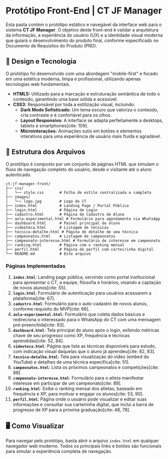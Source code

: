 # Protótipo Front-End | CT JF Manager

Esta pasta contém o protótipo estático e navegável da interface web para o sistema **CT JF Manager**. O objetivo deste front-end é validar a arquitetura da informação, a experiência do usuário (UX) e a identidade visual moderna que guiará o desenvolvimento do produto final, conforme especificado no Documento de Requisitos do Produto (PRD).

## 🎨 Design e Tecnologia

O protótipo foi desenvolvido com uma abordagem "mobile-first" e focado em uma estética moderna, limpa e profissional, utilizando apenas tecnologias web fundamentais.

* **HTML5:** Utilizado para a marcação e estruturação semântica de todo o conteúdo, garantindo uma base sólida e acessível.
* **CSS3:** Responsável por toda a estilização visual, incluindo:
    * **Dark Mode Sofisticado:** Um tema escuro que valoriza o conteúdo, cria contraste e é confortável para os olhos.
    * **Layout Responsivo:** A interface se adapta perfeitamente a desktops, tablets e smartphones[cite: 109].
    * **Microinterações:** Animações sutis em botões e elementos interativos para uma experiência de usuário mais fluida e agradável.

## 📁 Estrutura dos Arquivos

O protótipo é composto por um conjunto de páginas HTML que simulam o fluxo de navegação completo do usuário, desde o visitante até o aluno autenticado.

```
ct-jf-manager-front/
├── css/
│   └── style.css       # Folha de estilo centralizada e completa
├── images/
│   └── logo.jpg        # Logo do CT
├── index.html          # Landing Page / Portal Público
├── login.html          # Página de Login
├── cadastro.html       # Página de Cadastro de Aluno
├── aula-experimental.html # Formulário para agendamento via WhatsApp
├── dashboard.html      # Painel principal do aluno
├── videoteca.html      # Listagem de técnicas
├── tecnica-detalhe.html # Página de detalhe de uma técnica
├── campeonatos.html    # Listagem de campeonatos
├── campeonato-interesse.html # Formulário de interesse em campeonato
├── ranking.html        # Página com o ranking mensal
├── perfil.html         # Página de perfil com carteirinha digital
└── README.md           # Este arquivo
```

### Páginas Implementadas

1.  **`index.html`**: Landing page pública, servindo como portal institucional para apresentar o CT, a equipe, filosofia e horários, visando a captação de novos alunos[cite: 55].
2.  **`login.html`**: Formulário de autenticação para usuários acessarem a plataforma[cite: 67].
3.  **`cadastro.html`**: Formulário para o auto-cadastro de novos alunos, conforme requisito do MVP[cite: 66].
4.  **`aula-experimental.html`**: Formulário que coleta dados básicos e redireciona o interessado para o WhatsApp do CT com uma mensagem pré-preenchida[cite: 93].
5.  **`dashboard.html`**: Tela principal do aluno após o login, exibindo métricas chave de seu progresso como XP, frequência e técnicas aprendidas[cite: 52, 84].
6.  **`videoteca.html`**: Página que lista as técnicas disponíveis para estudo, com indicação visual daquelas que o aluno já aprendeu[cite: 82, 83].
7.  **`tecnica-detalhe.html`**: Tela para visualização do vídeo (embed do YouTube) e detalhes de uma técnica específica[cite: 51].
8.  **`campeonatos.html`**: Lista os próximos campeonatos e competições[cite: 88].
9.  **`campeonato-interesse.html`**: Formulário para o atleta manifestar interesse em participar de um campeonato[cite: 89].
10. **`ranking.html`**: Exibe o ranking mensal dos atletas, baseado em frequência e XP, para motivar e engajar os alunos[cite: 53, 90].
11. **`perfil.html`**: Página onde o usuário pode visualizar e editar suas informações e consultar sua carteirinha digital, que inclui a barra de progresso de XP para a próxima graduação[cite: 48, 78].

## 🖥️ Como Visualizar

Para navegar pelo protótipo, basta abrir o arquivo `index.html` em qualquer navegador web moderno. Todos os principais links e botões são funcionais para simular a experiência completa de navegação.
